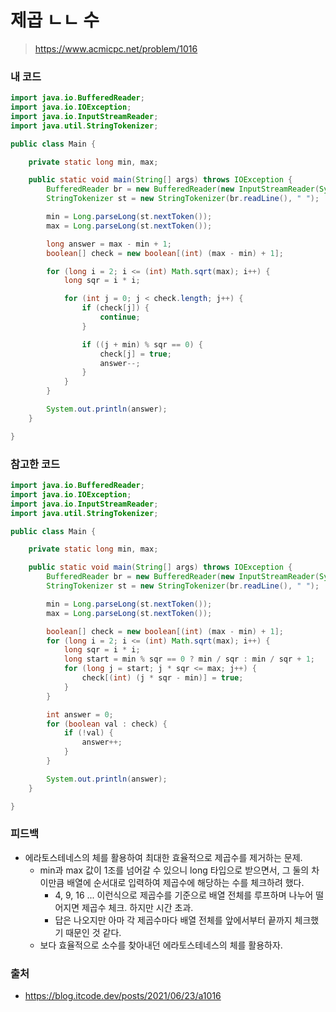 # 제곱 ㄴㄴ 수

> https://www.acmicpc.net/problem/1016

### 내 코드

```java
import java.io.BufferedReader;
import java.io.IOException;
import java.io.InputStreamReader;
import java.util.StringTokenizer;

public class Main {

    private static long min, max;

    public static void main(String[] args) throws IOException {
        BufferedReader br = new BufferedReader(new InputStreamReader(System.in));
        StringTokenizer st = new StringTokenizer(br.readLine(), " ");

        min = Long.parseLong(st.nextToken());
        max = Long.parseLong(st.nextToken());

        long answer = max - min + 1;
        boolean[] check = new boolean[(int) (max - min) + 1];

        for (long i = 2; i <= (int) Math.sqrt(max); i++) {
            long sqr = i * i;

            for (int j = 0; j < check.length; j++) {
                if (check[j]) {
                    continue;
                }

                if ((j + min) % sqr == 0) {
                    check[j] = true;
                    answer--;
                }
            }
        }

        System.out.println(answer);
    }

}
```

### 참고한 코드

```java
import java.io.BufferedReader;
import java.io.IOException;
import java.io.InputStreamReader;
import java.util.StringTokenizer;

public class Main {

    private static long min, max;

    public static void main(String[] args) throws IOException {
        BufferedReader br = new BufferedReader(new InputStreamReader(System.in));
        StringTokenizer st = new StringTokenizer(br.readLine(), " ");

        min = Long.parseLong(st.nextToken());
        max = Long.parseLong(st.nextToken());

        boolean[] check = new boolean[(int) (max - min) + 1];
        for (long i = 2; i <= (int) Math.sqrt(max); i++) {
            long sqr = i * i;
            long start = min % sqr == 0 ? min / sqr : min / sqr + 1;
            for (long j = start; j * sqr <= max; j++) {
                check[(int) (j * sqr - min)] = true;
            }
        }

        int answer = 0;
        for (boolean val : check) {
            if (!val) {
                answer++;
            }
        }

        System.out.println(answer);
    }

}
```

### 피드백

- 에라토스테네스의 체를 활용하여 최대한 효율적으로 제곱수를 제거하는 문제.
  - min과 max 값이 1조를 넘어갈 수 있으니 long 타입으로 받으면서, 그 둘의 차이만큼 배열에 순서대로 입력하여 제곱수에 해당하는 수를 체크하려 했다.
    - 4, 9, 16 ... 이런식으로 제곱수를 기준으로 배열 전체를 루프하며 나누어 떨어지면 제곱수 체크. 하지만 시간 초과.
    - 답은 나오지만 아마 각 제곱수마다 배열 전체를 앞에서부터 끝까지 체크했기 때문인 것 같다.
  - 보다 효율적으로 소수를 찾아내던 에라토스테네스의 체를 활용하자.

### 출처

- https://blog.itcode.dev/posts/2021/06/23/a1016